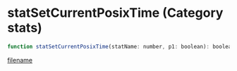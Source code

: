 # statSetCurrentPosixTime (Category stats)

```js
function statSetCurrentPosixTime(statName: number, p1: boolean): boolean
```

[filename](statSetCurrentPosixTime_m.md ':include')